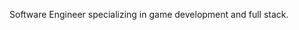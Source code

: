 Software Engineer specializing in game development and full stack.
<!---
Boredest/Boredest is a ✨ special ✨ repository because its `README.md` (this file) appears on your GitHub profile.
You can click the Preview link to take a look at your changes.
--->
